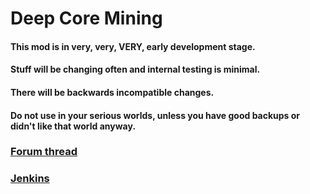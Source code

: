 Deep Core Mining
================

#### This mod is in very, very, VERY, early development stage. 
#### Stuff will be changing often and internal testing is minimal. 
#### There will be backwards incompatible changes.
#### Do not use in your serious worlds, unless you have good backups or didn't like that world anyway.

### [Forum thread](http://www.minecraftforum.net/topic/2367498-)
### [Jenkins](http://jenkins.bdew.net/job/deepcore/)
